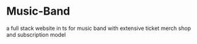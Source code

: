 # Music-Band
a full stack website in ts for music band with extensive ticket merch shop and subscription model
